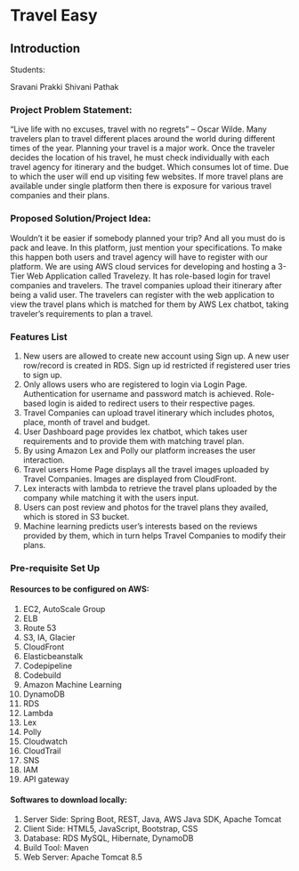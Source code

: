 # Travel Easy

## Introduction
 


Students:

Sravani Prakki
Shivani Pathak



### Project Problem Statement:
“Live life with no excuses, travel with no regrets” – Oscar Wilde. Many travelers plan to travel different places around the world during different times of the year. Planning your travel is a major work. Once the traveler decides the location of his travel, he must check individually with each travel agency for itinerary and the budget. Which consumes lot of time. Due to which the user will end up visiting few websites. If more travel plans are available under single platform then there is exposure for various travel companies and their plans. 

### Proposed Solution/Project Idea:

Wouldn’t it be easier if somebody planned your trip? And all you must do is pack and leave. In this platform, just mention your specifications. To make this happen both users and travel agency will have to register with our platform. We are using AWS cloud services for developing and hosting a 3-Tier Web Application called Travelezy. It has role-based login for travel companies and travelers. The travel companies upload their itinerary after being a valid user. The travelers can register with the web application to view the travel plans which is matched for them by AWS Lex chatbot, taking traveler’s requirements to plan a travel.

### Features List
1.	New users are allowed to create new account using Sign up. A new user row/record is created in RDS. Sign up id restricted if registered user tries to sign up.
2.	Only allows users who are registered to login via Login Page. Authentication for username and password match is achieved. Role-based login is aided to redirect users to their respective pages.
3.	Travel Companies can upload travel itinerary which includes photos, place, month of travel and budget.
4.	User Dashboard page provides lex chatbot, which takes user requirements and to provide them with matching travel plan.
5.	By using Amazon Lex and Polly our platform increases the user interaction.
6.	Travel users Home Page displays all the travel images uploaded by Travel Companies. Images are displayed from CloudFront.
7.	Lex interacts with lambda to retrieve the travel plans uploaded by the company while matching it with the users input. 
8.	Users can post review and photos for the travel plans they availed, which is stored in S3 bucket.
9.	Machine learning predicts user’s interests based on the reviews provided by them, which in turn helps Travel Companies to modify their plans.





### Pre-requisite Set Up

#### Resources to be configured on AWS:

1.	EC2, AutoScale Group
2.	ELB
3.	Route 53
4.	S3, IA, Glacier
5.	CloudFront
6.	Elasticbeanstalk
7.	Codepipeline
8.	Codebuild
9.	Amazon Machine Learning 
10.	DynamoDB 
11.	 RDS
12.	Lambda 
13.	Lex
14.	Polly
15.	Cloudwatch
16.	CloudTrail 
17.	SNS
18.	IAM
19.	API gateway

#### Softwares to download locally:

1.	Server Side: Spring Boot, REST, Java, AWS Java SDK, Apache Tomcat
2.	Client Side: HTML5, JavaScript, Bootstrap, CSS
3.	Database: RDS MySQL, Hibernate, DynamoDB
4.	Build Tool: Maven
5.	Web Server: Apache Tomcat 8.5






